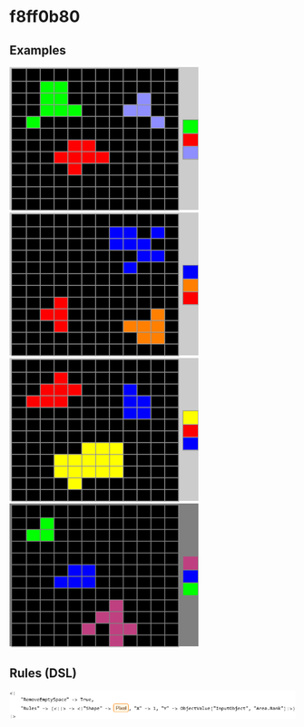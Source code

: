 # f8ff0b80

## Examples

![ARC examples for f8ff0b80](examples.png?raw=true)

## Rules (DSL)

![DSL rules for f8ff0b80](rules.png?raw=true)

